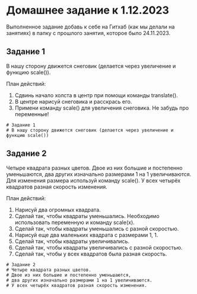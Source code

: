 # Домашнее задание к 1.12.2023

Выполненное задание добавь к себе на Гитхаб (как мы делали на занятиях) в папку с прошлого занятия, которое было 24.11.2023.

## Задание 1
В нашу сторону движется снеговик (делается через увеличение и функцию scale()).

План действий:
1. Сдвинь начало холста в центр при помощи команды translate().
2. В центре нарисуй снеговика и расскрась его.
3. Примени команду scale() для увеличения снеговика. Не забудь про переменные!

```
# Задание 1
# В нашу сторону движется снеговик (делается через увеличение и функцию scale())
```

## Задание 2
Четыре квадрата разных цветов. Двое из них большие и постепенно уменьшаются, два других изначально размерами 1 на 1 увеличиваются. Для изменения размера используй команду scale(). У всех четырёх квадратов разная скорость изменения.

План действий:
1. Нарисуй два огромных квадрата.
2. Сделай так, чтобы квадраты уменьшались. Необходимо использовать переменную и команду scale(x).
3. Сделай так, чтобы квадраты уменьшались с разной скоростью.
4. Нарисуй еще два маленьких квадрата с размерами 1, 1.
5. Сделай так, чтобы квадраты увеличивались.
6. Сделай так, чтобы квадраты увеличивались с разной скоростью.
7. Сделай так, чтобы у всех квадратов была разная скорость.

```
# Задание 2
# Четыре квадрата разных цветов.
# Двое из них большие и постепенно уменьшаются, 
# два других изначально размерами 1 на 1 увеличиваются. 
# У всех четырёх квадратов разная скорость изменения.
```
